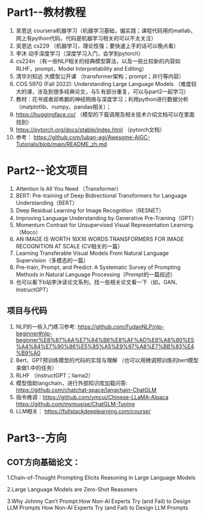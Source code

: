 # Part1--教材教程
1. 吴恩达 coursera机器学习（机器学习基础，偏实践；课程代码用的matlab，网上有python代码，代码是机器学习相关的可以不太关注）
2. 吴恩达 cs229 （机器学习，理论性强；要快速上手的话可以晚点看）
3. 李沐  动手深度学习（深度学习入门，会学到pytorch）
4. cs224n （有一些NLP相关的经典模型算法，以及一些比较新的内容如RLHF，prompt，Model Interpretability and Editing）
5. 清华刘知远 大模型公开课 （transformer架构；prompt；并行等内容）
6. COS 597G (Fall 2022): Understanding Large Language Models （难度较大的课，涉及到很多经典论文，与5.有部分重复，可以与part2一起学习）
7. 教材：花书或者邱希鹏的神经网络与深度学习；利用python进行数据分析（matplotlib、numpy、pandas相关）；
8. https://huggingface.co/  （模型的下载调用及相关技术介绍文档可以在里面找到）
9. https://pytorch.org/docs/stable/index.html   （pytorch文档）
10. 参考： https://github.com/luban-agi/Awesome-AIGC-Tutorials/blob/main/README_zh.md

# Part2--论文项目
1. Attention Is All You Need （Transformer）
2. BERT: Pre-training of Deep Bidirectional Transformers for Language Understanding（BERT）
3. Deep Residual Learning for Image Recognition（RESNET）
4. Improving Language Understanding by Generative Pre-Training（GPT）
5. Momentum Contrast for Unsupervised Visual Representation Learning. （Moco）
6. AN IMAGE IS WORTH 16X16 WORDS:TRANSFORMERS FOR IMAGE RECOGNITION AT SCALE (CV相关的一篇）
7. Learning Transferable Visual Models From Natural Language Supervision（多模态的一篇）
8. Pre-train, Prompt, and Predict: A Systematic Survey of Prompting Methods in Natural Language Processing（Prompt的一篇综述）
9. 也可以看下b站李沐读论文系列，找一些相关论文看一下（如，GAN、InstructGPT）

    
## 项目与代码
1. NLP的一些入门练习参考: https://github.com/FudanNLP/nlp-beginner#nlp-beginner%E8%87%AA%E7%84%B6%E8%AF%AD%E8%A8%80%E5%A4%84%E7%90%86%E5%85%A5%E9%97%A8%E7%BB%83%E4%B9%A0
2. Bert、GPT预训练模型的代码的实现与理解 （也可以用微调预训练的bert模型来做1.中的任务）
3. RLHF （instructGPT；llama2）
4. 模型借助langchain，进行外部知识库加载问答: https://github.com/chatchat-space/langchain-ChatGLM
5. 指令微调：https://github.com/ymcui/Chinese-LLaMA-Alpaca   https://github.com/mymusise/ChatGLM-Tuning
6. LLM相关： https://fullstackdeeplearning.com/course/

# Part3--方向
## COT方向基础论文：
1.Chain-of-Thought Prompting Elicits Reasoning in Large Language Models

2.Large Language Models are Zero-Shot Reasoners

3.Why Johnny Can’t Prompt:How Non-AI Experts Try (and Fail) to Design LLM Prompts How Non-AI Experts Try (and Fail) to Design LLM Prompts
